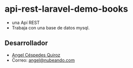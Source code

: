 # api-rest-laravel-demo-books

* una Apí REST
* Trabaja con una base de datos mysql.

## Desarrollador

*  [Angel Céspedes Quiroz](https://bo.linkedin.com/in/acq1305)
*  Correo:  <angel@nubeando.com>